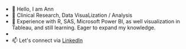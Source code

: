 - 👋 Hello, I am Ann
- 👀 Clinical Research, Data VisuaLization / Analysis
- 🌱 Experience with R, SAS, Microsoft Power BI, as well visualization in Tableau, and still learning. Eager to expand my knowledge.
- 
- 📫 Let's connect via [LinkedIn](https://www.linkedin.com/in/anyaboe/)

<!---
nyakwarnyanya/nyakwarnyanya is a ✨ special ✨ repository because its `README.md` (this file) appears on your GitHub profile.
You can click the Preview link to take a look at your changes.
--->
